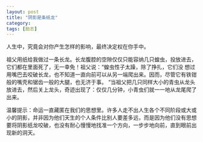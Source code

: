```yaml
---
layout: post
title: "阴影是条纸龙"
category: 
tags: [励志]
---
```

人生中，究竟会对你产生怎样的影响，最终决定权在你手中。

祖父用纸给我做过一条长龙。长龙腹腔的空隙仅仅只能容纳几只蝗虫，投放进去，它们都在里面死了，无一幸免！祖父说：“蝗虫性子太躁，除了挣扎，它们没 想过用嘴巴去咬破长龙，也不知道一直向前可以从另一端爬出来。因而，尽管它有铁钳般的嘴壳和锯齿一般的大腿，也无济于事。 “当祖父把几只同样大小的青虫从龙头放进去，然后关上龙头，奇迹出现了：仅仅几分钟，小青虫们就一一地从龙尾爬了出来。

温馨提示：命运一直藏匿在我们的思想里。许多人走不出人生各个不同阶段或大或小的阴影，并非因为他们天生的个人条件比别人要差多远，而是因为他们没有思想要将阴影纸龙咬破，也没有耐心慢慢地找准一个方向，一步步地向前，直到眼前出现新的洞天。